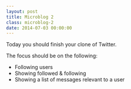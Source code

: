 ```yaml
---
layout: post
title: Microblog 2
class: microblog-2
date: 2014-07-03 00:00:00
---
```


Today you should finish your clone of Twitter.

The focus should be on the following:

- Following users
- Showing followed & following
- Showing a list of messages relevant to a user
